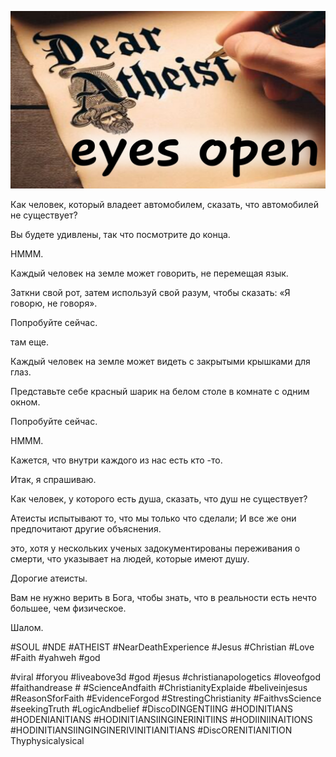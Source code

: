 ![Video cover image](../cover.jpg "cover photo")

Как человек, который владеет автомобилем, сказать, что автомобилей не существует?

Вы будете удивлены, так что посмотрите до конца.

HMMM.

Каждый человек на земле может говорить, не перемещая язык.

Заткни свой рот, затем используй свой разум, чтобы сказать: «Я говорю, не говоря».

Попробуйте сейчас.

там еще.

Каждый человек на земле может видеть с закрытыми крышками для глаз.

Представьте себе красный шарик на белом столе в комнате с одним окном.

Попробуйте сейчас.

HMMM.

Кажется, что внутри каждого из нас есть кто -то.

Итак, я спрашиваю.

Как человек, у которого есть душа, сказать, что душ не существует?

Атеисты испытывают то, что мы только что сделали; И все же они предпочитают другие объяснения.

это, хотя у нескольких ученых задокументированы переживания о смерти, что указывает на людей, которые имеют душу.

Дорогие атеисты.

Вам не нужно верить в Бога, чтобы знать, что в реальности есть нечто большее, чем физическое.

Шалом.

#SOUL #NDE #ATHEIST #NearDeathExperience #Jesus #Christian #Love #Faith #yahweh #god

#viral #foryou #liveabove3d #god #jesus #christianapologetics #loveofgod #faithandrease # #ScienceAndfaith #ChristianityExplaide #beliveinjesus #ReasonSforFaith #EvidenceForgod #StrestingChristianity #FaithvsScience #seekingTruth #LogicAndbelief #DiscoDINGENTIING #HODINITIANS #HODENIANITIANS #HODINITIANSIINGINERINITIINS #HODIINIINAITIONS #HODINITIANSIINGINGINERIVINITIANITIANS #DiscORENITIANITION Thyphysicalysical